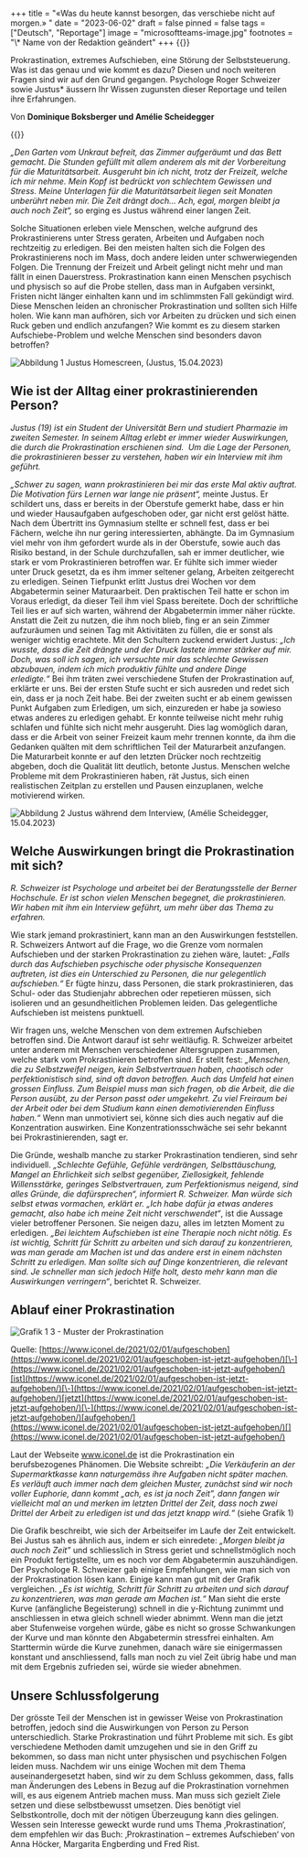 +++
title = "«Was du heute kannst besorgen, das verschiebe nicht auf morgen.» "
date = "2023-06-02"
draft = false
pinned = false
tags = ["Deutsch", "Reportage"]
image = "microsoftteams-image.jpg"
footnotes = "\\* Name von der Redaktion geändert"
+++
{{<lead>}}

Prokrastination, extremes Aufschieben, eine Störung der Selbststeuerung. Was ist das genau und wie kommt es dazu? Diesen und noch weiteren Fragen sind wir auf den Grund gegangen. Psychologe Roger Schweizer sowie Justus* äussern Ihr Wissen zugunsten dieser Reportage und teilen ihre Erfahrungen.

Von **Dominique Boksberger und Amélie Scheidegger**

{{</lead>}}

*„Den Garten vom Unkraut befreit, das Zimmer aufgeräumt und das Bett gemacht. Die Stunden gefüllt mit allem anderem als mit der Vorbereitung für die Maturitätsarbeit. Ausgeruht bin ich nicht, trotz der Freizeit, welche ich mir nehme. Mein Kopf ist bedrückt von schlechtem Gewissen und Stress. Meine Unterlagen für die Maturitätsarbeit liegen seit Monaten unberührt neben mir. Die Zeit drängt doch... Ach, egal, morgen bleibt ja auch noch Zeit“,* so erging es Justus während einer langen Zeit.

Solche Situationen erleben viele Menschen, welche aufgrund des Prokrastinierens unter Stress geraten, Arbeiten und Aufgaben noch rechtzeitig zu erledigen. Bei den meisten halten sich die Folgen des Prokrastinierens noch im Mass, doch andere leiden unter schwerwiegenden Folgen. Die Trennung der Freizeit und Arbeit gelingt nicht mehr und man fällt in einen Dauerstress. Prokrastination kann einen Menschen psychisch und physisch so auf die Probe stellen, dass man in Aufgaben versinkt, Fristen nicht länger einhalten kann und im schlimmsten Fall gekündigt wird. Diese Menschen leiden an chronischer Prokrastination und sollten sich Hilfe holen. Wie kann man aufhören, sich vor Arbeiten zu drücken und sich einen Ruck geben und endlich anzufangen? Wie kommt es zu diesem starken Aufschiebe-Problem und welche Menschen sind besonders davon betroffen?

![Abbildung 1 Justus Homescreen, (Justus, 15.04.2023) ](screenshot-justus.jpg)

## Wie ist der Alltag einer prokrastinierenden Person?

*Justus (19) ist ein Student der Universität Bern und studiert Pharmazie im zweiten Semester. In seinem Alltag erlebt er immer wieder Auswirkungen, die durch die Prokrastination erschienen sind.  Um die Lage der Personen, die prokrastinieren besser zu verstehen, haben wir ein Interview mit ihm geführt.* 

*„Schwer zu sagen, wann prokrastinieren bei mir das erste Mal aktiv auftrat. Die Motivation fürs Lernen war lange nie präsent“,* meinte Justus. Er schildert uns, dass er bereits in der Oberstufe gemerkt habe, dass er hin und wieder Hausaufgaben aufgeschoben oder, gar nicht erst gelöst hätte. Nach dem Übertritt ins Gymnasium stellte er schnell fest, dass er bei Fächern, welche ihn nur gering interessierten, abhängte. Da im Gymnasium viel mehr von ihm gefordert wurde als in der Oberstufe, sowie auch das Risiko bestand, in der Schule durchzufallen, sah er immer deutlicher, wie stark er vom Prokrastinieren betroffen war. Er fühlte sich immer wieder unter Druck gesetzt, da es ihm immer seltener gelang, Arbeiten zeitgerecht zu erledigen. Seinen Tiefpunkt erlitt Justus drei Wochen vor dem Abgabetermin seiner Maturaarbeit. Den praktischen Teil hatte er schon im Voraus erledigt, da dieser Teil ihm viel Spass bereitete. Doch der schriftliche Teil lies er auf sich warten, während der Abgabetermin immer näher rückte. Anstatt die Zeit zu nutzen, die ihm noch blieb, fing er an sein Zimmer aufzuräumen und seinen Tag mit Aktivitäten zu füllen, die er sonst als weniger wichtig erachtete. Mit den Schultern zuckend erwidert Justus: *„Ich wusste, dass die Zeit drängte und der Druck lastete immer stärker auf mir. Doch, was soll ich sagen, ich versuchte mir das schlechte Gewissen abzubauen, indem ich mich produktiv fühlte und andere Dinge erledigte.“* Bei ihm träten zwei verschiedene Stufen der Prokrastination auf, erklärte er uns. Bei der ersten Stufe sucht er sich ausreden und redet sich ein, dass er ja noch Zeit habe. Bei der zweiten sucht er ab einem gewissen Punkt Aufgaben zum Erledigen, um sich, einzureden er habe ja sowieso etwas anderes zu erledigen gehabt. Er konnte teilweise nicht mehr ruhig schlafen und fühlte sich nicht mehr ausgeruht. Dies lag womöglich daran, dass er die Arbeit von seiner Freizeit kaum mehr trennen konnte, da ihm die Gedanken quälten mit dem schriftlichen Teil der Maturarbeit anzufangen. Die Maturarbeit konnte er auf den letzten Drücker noch rechtzeitig abgeben, doch die Qualität litt deutlich, betonte Justus. Menschen welche Probleme mit dem Prokrastinieren haben, rät Justus, sich einen realistischen Zeitplan zu erstellen und Pausen einzuplanen, welche motivierend wirken. 

![Abbildung 2 Justus während dem Interview, (Amélie Scheidegger, 15.04.2023) ](justus-balkon.jpg)

## Welche Auswirkungen bringt die Prokrastination mit sich?

*R. Schweizer ist Psychologe und arbeitet bei der Beratungsstelle der Berner Hochschule. Er ist schon vielen Menschen begegnet, die prokrastinieren. Wir haben mit ihm ein Interview geführt, um mehr über das Thema zu erfahren.* 

Wie stark jemand prokrastiniert, kann man an den Auswirkungen feststellen. R. Schweizers Antwort auf die Frage, wo die Grenze vom normalen Aufschieben und der starken Prokrastination zu ziehen wäre, lautet: *„Falls durch das Aufschieben psychische oder physische Konsequenzen auftreten, ist dies ein Unterschied zu Personen, die nur gelegentlich aufschieben.“* Er fügte hinzu, dass Personen, die stark prokrastinieren, das Schul- oder das Studienjahr abbrechen oder repetieren müssen, sich isolieren und an gesundheitlichen Problemen leiden. Das gelegentliche Aufschieben ist meistens punktuell. 

Wir fragen uns, welche Menschen von dem extremen Aufschieben betroffen sind. Die Antwort darauf ist sehr weitläufig. R. Schweizer arbeitet unter anderem mit Menschen verschiedener Altersgruppen zusammen, welche stark vom Prokrastinieren betroffen sind. Er stellt fest: *„Menschen, die zu Selbstzweifel neigen, kein Selbstvertrauen haben, chaotisch oder perfektionistisch sind, sind oft davon betroffen. Auch das Umfeld hat einen grossen Einfluss. Zum Beispiel muss man sich fragen, ob die Arbeit, die die Person ausübt, zu der Person passt oder umgekehrt. Zu viel Freiraum bei der Arbeit oder bei dem Studium kann einen demotivierenden Einfluss haben.“* Wenn man unmotiviert sei, könne sich dies auch negativ auf die Konzentration auswirken. Eine Konzentrationsschwäche sei sehr bekannt bei Prokrastinierenden, sagt er. 

Die Gründe, weshalb manche zu starker Prokrastination tendieren, sind sehr individuell. *„Schlechte Gefühle, Gefühle verdrängen, Selbsttäuschung, Mangel an Ehrlichkeit sich selbst gegenüber, Ziellosigkeit, fehlende Willensstärke, geringes Selbstvertrauen, zum Perfektionismus neigend, sind alles Gründe, die dafürsprechen“, informiert R. Schweizer. Man würde sich selbst etwas vormachen, erklärt er. „Ich habe dafür ja etwas anderes gemacht, also habe ich meine Zeit nicht verschwendet“*, ist die Aussage vieler betroffener Personen. Sie neigen dazu, alles im letzten Moment zu erledigen. *„Bei leichtem Aufschieben ist eine Therapie noch nicht nötig. Es ist wichtig, Schritt für Schritt zu arbeiten und sich darauf zu konzentrieren, was man gerade am Machen ist und das andere erst in einem nächsten Schritt zu erledigen. Man sollte sich auf Dinge konzentrieren, die relevant sind. Je schneller man sich jedoch Hilfe holt, desto mehr kann man die Auswirkungen verringern“*, berichtet R. Schweizer. 

## Ablauf einer Prokrastination

![Grafik 1 3 - Muster der Prokrastination  ](grafik-prokrastination.jpg)

Quelle: [https://www.iconel.de/2021/02/01/aufgeschoben](https://www.iconel.de/2021/02/01/aufgeschoben-ist-jetzt-aufgehoben/)[\-](https://www.iconel.de/2021/02/01/aufgeschoben-ist-jetzt-aufgehoben/)[ist](https://www.iconel.de/2021/02/01/aufgeschoben-ist-jetzt-aufgehoben/)[\-](https://www.iconel.de/2021/02/01/aufgeschoben-ist-jetzt-aufgehoben/)[jetzt](https://www.iconel.de/2021/02/01/aufgeschoben-ist-jetzt-aufgehoben/)[\-](https://www.iconel.de/2021/02/01/aufgeschoben-ist-jetzt-aufgehoben/)[aufgehoben/](https://www.iconel.de/2021/02/01/aufgeschoben-ist-jetzt-aufgehoben/)[](https://www.iconel.de/2021/02/01/aufgeschoben-ist-jetzt-aufgehoben/)

Laut der Webseite www.iconel.de ist die Prokrastination ein berufsbezogenes Phänomen. Die Website schreibt: *„Die Verkäuferin an der Supermarktkasse kann naturgemäss ihre Aufgaben nicht später machen. Es verläuft auch immer nach dem gleichen Muster, zunächst sind wir noch voller Euphorie, dann kommt „ach, es ist ja noch Zeit”, dann fangen wir vielleicht mal an und merken im letzten Drittel der Zeit, dass noch zwei Drittel der Arbeit zu erledigen ist und das jetzt knapp wird.“* (siehe Grafik 1) 

Die Grafik beschreibt, wie sich der Arbeitseifer im Laufe der Zeit entwickelt. Bei Justus sah es ähnlich aus, indem er sich einredete: *„Morgen bleibt ja auch noch Zeit”* und schliesslich in Stress geriet und schnellstmöglich noch ein Produkt fertigstellte, um es noch vor dem Abgabetermin auszuhändigen. Der Psychologe R. Schweizer gab einige Empfehlungen, wie man sich von der Prokrastination lösen kann. Einige kann man gut mit der Grafik vergleichen. *„Es ist wichtig, Schritt für Schritt zu arbeiten und sich darauf zu konzentrieren, was man gerade am Machen ist.“* Man sieht die erste Kurve (anfängliche Begeisterung) schnell in die y-Richtung zunimmt und anschliessen in etwa gleich schnell wieder abnimmt. Wenn man die jetzt aber Stufenweise vorgehen würde, gäbe es nicht so grosse Schwankungen der Kurve und man könnte den Abgabetermin stressfrei einhalten. Am Starttermin würde die Kurve zunehmen, danach wäre sie einigermassen konstant und anschliessend, falls man noch zu viel Zeit übrig habe und man mit dem Ergebnis zufrieden sei, würde sie wieder abnehmen. 



## Unsere Schlussfolgerung

Der grösste Teil der Menschen ist in gewisser Weise von Prokrastination betroffen, jedoch sind die Auswirkungen von Person zu Person unterschiedlich. Starke Prokrastination und führt Probleme mit sich. Es gibt verschiedene Methoden damit umzugehen und sie in den Griff zu bekommen, so dass man nicht unter physischen und psychischen Folgen leiden muss. Nachdem wir uns einige Wochen mit dem Thema auseinandergesetzt haben, sind wir zu dem Schluss gekommen, dass, falls man Änderungen des Lebens in Bezug auf die Prokrastination vornehmen will, es aus eigenem Antrieb machen muss. Man muss sich gezielt Ziele setzen und diese selbstbewusst umsetzen. Dies benötigt viel Selbstkontrolle, doch mit der nötigen Überzeugung kann dies gelingen. Wessen sein Interesse geweckt wurde rund ums Thema ‚Prokrastination‘, dem empfehlen wir das Buch: ‚Prokrastination – extremes Aufschieben‘ von Anna Höcker, Margarita Engberding und Fred Rist.